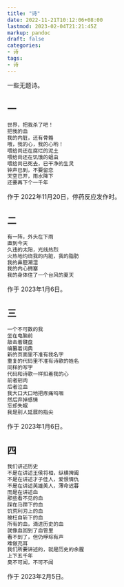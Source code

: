 ```yaml
---
title: "诗"
date: 2022-11-21T10:12:06+08:00
lastmod: 2023-02-04T21:21:45Z
markup: pandoc
draft: false
categories:
- 诗
tags:
- 诗
---
```


一些无题诗。

## 一

``` md
世界，把我杀了吧！
把我的血
我的内脏，还有骨骼
哦，我的心，我的心哟！
喂给尚还在腐烂的泥土
喂给尚还在饥饿的蛆虫
喂给尚已死去，已干净的生灵
钟声已到，不要留恋
天空已开，雨水降下
还要再下个一千年
```

作于 2022年11月20日，停药反应发作时。

## 二

```md
有一阵，外头在下雨
直到今天
久违的太阳，光线热烈
火热地灼烧我的内脏，我的脂肪
我的鼻腔潮湿
我的内心拥塞
我的身体住了一个台风的夏天
```

作于 2023年1月6日。

## 三

```md
一个不可数的我
坐在电脑前
敲击着键盘
编纂着词典
新的页面里不准有我名字
重复的代码里不准有诗歌的姓名
同样的写字
代码和诗歌一样扣着我的心
前者剜肉
后者泣血
我大口大口地把疼痛呜咽
然后弃掉感情
忘却失眠
我是别人延展的指尖
```

作于 2023年1月6日。

## 四

```md
我们讲述历史
不是在讲述王侯将相，纵横捭阖
不是在讲述才子佳人，爱恨情仇
不是在讲述英雄美人，薄命迟暮
而是在讲述血
那些看不见的血
踩在马蹄下的血
饥荒利刃上的血
被枉自斩下的血
所有的血，滴进历史的血
就像血回到了血管里
看不到了，但仍琤琮有声
难做充耳
我们所要讲述的，就是历史的余腥
上下五千年
臭不可闻，不可不闻
```

作于 2023年2月5日。
